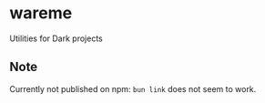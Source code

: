 # wareme

Utilities for Dark projects

## Note

Currently not published on npm: `bun link` does not seem to work.
